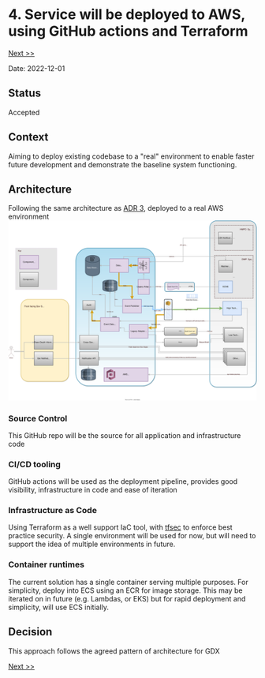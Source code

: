 # 4. Service will be deployed to AWS, using GitHub actions and Terraform

[Next >>](0005-queue-api.md)


Date: 2022-12-01

## Status

Accepted

## Context

Aiming to deploy existing codebase to a "real" environment to enable faster future development and demonstrate the baseline system functioning.

## Architecture

Following the same architecture as [ADR 3](0003-gdx-death-notification-event.md), deployed to a real AWS environment
![This is the Death event architecture{arch}](death-event-notifier.svg)

### Source Control

This GitHub repo will be the source for all application and infrastructure code

### CI/CD tooling

GitHub actions will be used as the deployment pipeline, provides good visibility, infrastructure in code and ease of iteration

### Infrastructure as Code

Using Terraform as a well support IaC tool, with [tfsec](https://github.com/aquasecurity/tfsec) to enforce best practice security.
A single environment will be used for now, but will need to support the idea of multiple environments in future.

### Container runtimes

The current solution has a single container serving multiple purposes. For simplicity, deploy into ECS using an ECR for image storage. 
This may be iterated on in future (e.g. Lambdas, or EKS) but for rapid deployment and simplicity, will use ECS initially.

## Decision

This approach follows the agreed pattern of architecture for GDX


[Next >>](0005-queue-api.md)
